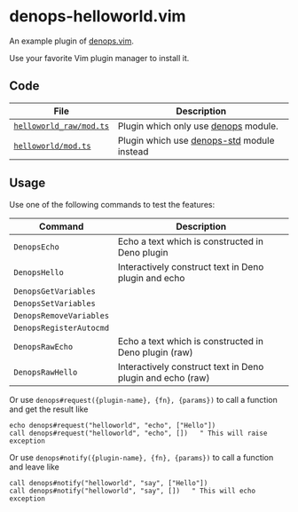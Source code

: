 # denops-helloworld.vim

An example plugin of [denops.vim](https://github.com/vim-denops/denops.vim).

Use your favorite Vim plugin manager to install it.

## Code

| File                                                      | Description                                                                                 |
| --------------------------------------------------------- | ------------------------------------------------------------------------------------------- |
| [`helloworld_raw/mod.ts`](./denops/helloworld_raw/mod.ts) | Plugin which only use [denops](https://github.com/vim-denops/denops-deno) module.           |
| [`helloworld/mod.ts`](./denops/helloworld/mod.ts)         | Plugin which use [denops-std](https://github.com/vim-denops/denops-std-deno) module instead |

## Usage

Use one of the following commands to test the features:

| Command                 | Description                                                |
| ----------------------- | ---------------------------------------------------------- |
| `DenopsEcho`            | Echo a text which is constructed in Deno plugin            |
| `DenopsHello`           | Interactively construct text in Deno plugin and echo       |
| `DenopsGetVariables`    |                                                            |
| `DenopsSetVariables`    |                                                            |
| `DenopsRemoveVariables` |                                                            |
| `DenopsRegisterAutocmd` |                                                            |
| `DenopsRawEcho`         | Echo a text which is constructed in Deno plugin (raw)      |
| `DenopsRawHello`        | Interactively construct text in Deno plugin and echo (raw) |

Or use `denops#request({plugin-name}, {fn}, {params})` to call a function and
get the result like

```
echo denops#request("helloworld", "echo", ["Hello"])
call denops#request("helloworld", "echo", [])   " This will raise exception
```

Or use `denops#notify({plugin-name}, {fn}, {params})` to call a function and
leave like

```
call denops#notify("helloworld", "say", ["Hello"])
call denops#notify("helloworld", "say", [])   " This will echo exception
```
